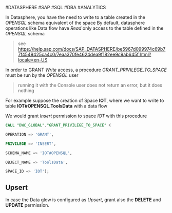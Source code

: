 #DATASPHERE #SAP #SQL #DBA #ANALYTICS

In Datasphere, you have the need to write to a table created in the *OPENSQL* schema equivalent of the space
By default, datasphere operations like Data flow have *Read* only access to the table defined in the *OPENSQL* schema

> see https://help.sap.com/docs/SAP_DATASPHERE/be5967d099974c69b77f4549425ca4c0/7eaa370fe4624dea9f182ee9c9ab645f.html?locale=en-US


In order to GRANT *Write* access, a procedure *GRANT_PRIVILEGE_TO_SPACE* must be run by the *OPENSQL*  user

> running it with the Console user does not return an error, but it does nothing

For example suppose the creation of Space **IOT**, where we want to write to table **IOT#OPENSQL.ToolsData** with a data flow

We would grant *Insert* permission to space *IOT* with this procedure 

```sql
CALL "DWC_GLOBAL"."GRANT_PRIVILEGE_TO_SPACE" (

OPERATION => 'GRANT',

PRIVILEGE => 'INSERT',

SCHEMA_NAME => 'IOT#OPENSQL',

OBJECT_NAME => 'ToolsData',

SPACE_ID => 'IOT');
```

## Upsert

In case the Data glow is configured as *Upsert*, grant also the **DELETE** and **UPDATE** permission.